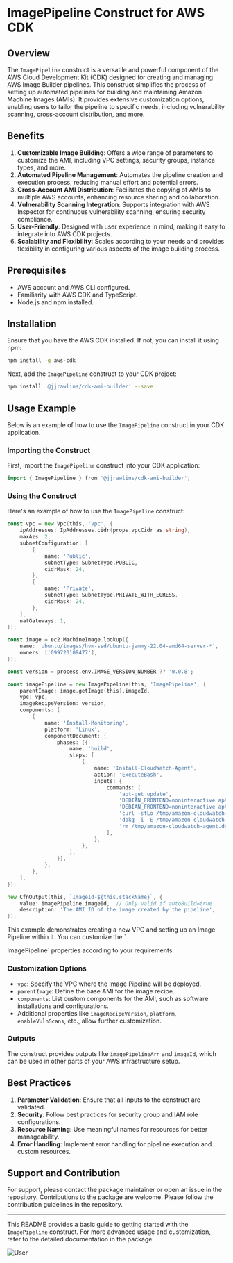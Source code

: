 # ImagePipeline Construct for AWS CDK

## Overview

The `ImagePipeline` construct is a versatile and powerful component of the AWS Cloud Development Kit (CDK) designed for
creating and managing AWS Image Builder pipelines. This construct simplifies the process of setting up automated
pipelines for building and maintaining Amazon Machine Images (AMIs). It provides extensive customization options,
enabling users to tailor the pipeline to specific needs, including vulnerability scanning, cross-account distribution,
and more.

## Benefits

1. **Customizable Image Building**: Offers a wide range of parameters to customize the AMI, including VPC settings,
   security groups, instance types, and more.
2. **Automated Pipeline Management**: Automates the pipeline creation and execution process, reducing manual effort and
   potential errors.
3. **Cross-Account AMI Distribution**: Facilitates the copying of AMIs to multiple AWS accounts, enhancing resource
   sharing and collaboration.
4. **Vulnerability Scanning Integration**: Supports integration with AWS Inspector for continuous vulnerability
   scanning, ensuring security compliance.
5. **User-Friendly**: Designed with user experience in mind, making it easy to integrate into AWS CDK projects.
6. **Scalability and Flexibility**: Scales according to your needs and provides flexibility in configuring various
   aspects of the image building process.

## Prerequisites

* AWS account and AWS CLI configured.
* Familiarity with AWS CDK and TypeScript.
* Node.js and npm installed.

## Installation

Ensure that you have the AWS CDK installed. If not, you can install it using npm:

```bash
npm install -g aws-cdk
```

Next, add the `ImagePipeline` construct to your CDK project:

```bash
npm install '@jjrawlins/cdk-ami-builder' --save
```

## Usage Example

Below is an example of how to use the `ImagePipeline` construct in your CDK application.

### Importing the Construct

First, import the `ImagePipeline` construct into your CDK application:

```go
import { ImagePipeline } from '@jjrawlins/cdk-ami-builder';
```

### Using the Construct

Here's an example of how to use the `ImagePipeline` construct:

```go
const vpc = new Vpc(this, 'Vpc', {
    ipAddresses: IpAddresses.cidr(props.vpcCidr as string),
    maxAzs: 2,
    subnetConfiguration: [
        {
            name: 'Public',
            subnetType: SubnetType.PUBLIC,
            cidrMask: 24,
        },
        {
            name: 'Private',
            subnetType: SubnetType.PRIVATE_WITH_EGRESS,
            cidrMask: 24,
        },
    ],
    natGateways: 1,
});

const image = ec2.MachineImage.lookup({
    name: 'ubuntu/images/hvm-ssd/ubuntu-jammy-22.04-amd64-server-*',
    owners: ['099720109477'],
});

const version = process.env.IMAGE_VERSION_NUMBER ?? '0.0.8';

const imagePipeline = new ImagePipeline(this, 'ImagePipeline', {
    parentImage: image.getImage(this).imageId,
    vpc: vpc,
    imageRecipeVersion: version,
    components: [
        {
            name: 'Install-Monitoring',
            platform: 'Linux',
            componentDocument: {
                phases: [{
                    name: 'build',
                    steps: [
                        {
                            name: 'Install-CloudWatch-Agent',
                            action: 'ExecuteBash',
                            inputs: {
                                commands: [
                                    'apt-get update',
                                    'DEBIAN_FRONTEND=noninteractive apt-get install -y g++ make cmake unzip libcur14-openssl-dev',
                                    'DEBIAN_FRONTEND=noninteractive apt-get install -y curl sudo jq bash zip unzip iptables software-properties-common ca-certificates',
                                    'curl -sfLo /tmp/amazon-cloudwatch-agent.deb https://s3.amazonaws.com/amazoncloudwatch-agent/ubuntu/amd64/latest/amazon-cloudwatch-agent.deb',
                                    'dpkg -i -E /tmp/amazon-cloudwatch-agent.deb',
                                    'rm /tmp/amazon-cloudwatch-agent.deb',
                                ],
                            },
                        },
                    ],
                }],
            },
        },
    ],
});

new CfnOutput(this, `ImageId-${this.stackName}`, {
    value: imagePipeline.imageId,  // Only valid if autoBuild=true
    description: 'The AMI ID of the image created by the pipeline',
});
```

This example demonstrates creating a new VPC and setting up an Image Pipeline within it. You can customize the `

ImagePipeline` properties according to your requirements.

### Customization Options

* `vpc`: Specify the VPC where the Image Pipeline will be deployed.
* `parentImage`: Define the base AMI for the image recipe.
* `components`: List custom components for the AMI, such as software installations and configurations.
* Additional properties like `imageRecipeVersion`, `platform`, `enableVulnScans`, etc., allow further customization.

### Outputs

The construct provides outputs like `imagePipelineArn` and `imageId`, which can be used in other parts of your AWS
infrastructure setup.

## Best Practices

1. **Parameter Validation**: Ensure that all inputs to the construct are validated.
2. **Security**: Follow best practices for security group and IAM role configurations.
3. **Resource Naming**: Use meaningful names for resources for better manageability.
4. **Error Handling**: Implement error handling for pipeline execution and custom resources.

## Support and Contribution

For support, please contact the package maintainer or open an issue in the repository. Contributions to the package are
welcome. Please follow the contribution guidelines in the repository.

---


This README provides a basic guide to getting started with the `ImagePipeline` construct. For more advanced usage and
customization, refer to the detailed documentation in the package.

![User](https://lh3.googleusercontent.com/a/AEdFTp6yNsN1-EC5-OZ2vss91NDDYmHKgEHn8xwdd6eS=s96-c)
